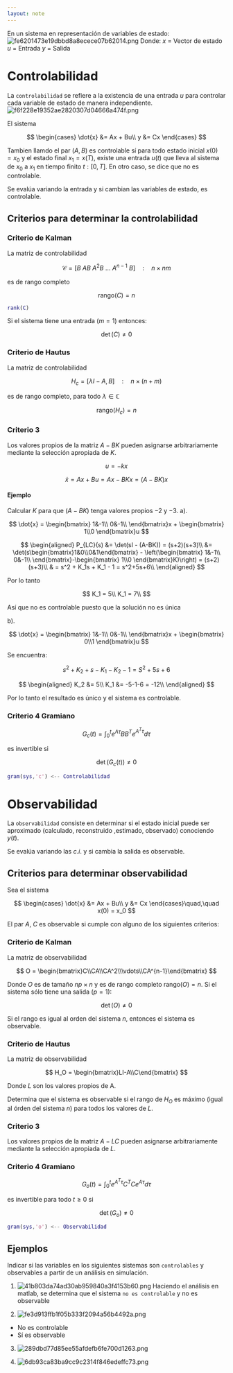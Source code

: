 ```yaml
---
layout: note
---
```


En un sistema en representación de variables de estado:
![fe6201473e19dbbd8a8ecece07b62014.png](../../img/7924fe1efcd649618e47f854f9806a9c.png)
Donde:
$x$ = Vector de estado
$u$ = Entrada
$y$ = Salida

# Controlabilidad
La `controlabilidad` se refiere a la existencia de una entrada $u$ para controlar cada variable de estado de manera independiente.
![f6f228e19352ae2820307d04666a474f.png](../../img/c80e830e234246c2963715c3ebf19824.png)

El sistema

$$
\begin{cases}
\dot{x} &= Ax + Bu\\
y &= Cx
\end{cases}
$$

Tambien llamdo el par $(A,B)$ es controlable sí para todo estado inicial $x(0)=x_0$ y el estado final $x_1=x(T)$, existe una entrada $u(t)$ que lleva al sistema de $x_0$ a $x_1$ en tiempo finito $t:[0,T]$.
En otro caso, se dice que no es controlable.

Se evalúa variando la entrada y si cambian las variables de estado, es controlable.

## Criterios para determinar la controlabilidad
### Criterio de Kalman
La matriz de controlabilidad

$$
\mathcal{C} = [B\ AB\ A^2B\ \ldots\ A^{n-1}\ B]\quad:\quad n\times nm
$$

es de rango completo

$$
\text{rango}(C) = n
$$

```matlab
rank(C)
```
Si el sistema tiene una entrada ($m=1$) entonces:

$$
\det(C)\neq 0
$$


### Criterio de Hautus
La matriz de controlabilidad

$$
H_c = [\lambda I-A, B]\quad:\quad n\times(n+m)
$$

es de rango completo, para todo $\lambda \in \mathbb{C}$

$$
\text{rango}(H_c) = n
$$


### Criterio 3
Los valores propios de la matriz $A-BK$ pueden asignarse arbitrariamente mediante la selección apropiada de $K$.

$$
u = -kx
$$

$$
\dot{x} = Ax + Bu = Ax - BKx = (A-BK)x
$$

#### Ejemplo
Calcular $K$ para que $(A-BK)$ tenga valores propios $-2$ y $-3$.
a).

$$
\dot{x} = \begin{bmatrix}
1&-1\\
0&-1\\
\end{bmatrix}x + \begin{bmatrix}
1\\0
\end{bmatrix}u
$$


$$
\begin{aligned}
P_{LC}(s) &= \det(sI - (A-BK)) = (s+2)(s+3)\\
&= \det(s\begin{bmatrix}1&0\\0&1\end{bmatrix} - \left(\begin{bmatrix}
1&-1\\
0&-1\\
\end{bmatrix}-\begin{bmatrix}
1\\0
\end{bmatrix}K)\right) = (s+2)(s+3)\\
& = s^2 + K_1s + K_1 - 1 = s^2+5s+6\\
\end{aligned}
$$

Por lo tanto

$$
K_1 = 5\\
K_1 = 7\\
$$

Así que no es controlable puesto que la solución no es única

b).

$$
\dot{x} = \begin{bmatrix}
1&-1\\
0&-1\\
\end{bmatrix}x + \begin{bmatrix}
0\\1
\end{bmatrix}u
$$

Se encuentra:

$$
s^2 + K_2 + s - K_1 - K_2 - 1 = S^2+5s+6
$$

$$
\begin{aligned}
K_2 &= 5\\
K_1 &= -5-1-6 = -12\\
\end{aligned}
$$

Por lo tanto el resultado es único y el sistema es controlable.

### Criterio 4 Gramiano

$$
G_c(t) = \int_0^t e^{A\tau} BB^Te^{A^T\tau}d\tau
$$

es invertible si

$$
\det(G_c(t))\neq0
$$

```matlab
gram(sys,'c') <-- Controlabilidad
```

# Observabilidad
La `observabilidad` consiste en determinar si el estado inicial puede ser aproximado (calculado, reconstruido ,estimado, observado) conociendo $y(t)$.

Se evalúa variando las $c.i.$ y si cambia la salida es observable.

## Criterios para determinar observabilidad
Sea el sistema

$$
\begin{cases}
\dot{x} &= Ax + Bu\\
y &= Cx
\end{cases}\quad,\quad x(0) = x_0
$$

El par $A$, $C$ es observable si cumple con alguno de los siguientes criterios:
### Criterio de Kalman
La matriz de observabilidad

$$
O = \begin{bmatrix}C\\CA\\CA^2\\\vdots\\CA^{n-1}\end{bmatrix}
$$

Donde $O$ es de tamaño $np\times n$ y es de rango completo $\text{rango}(O) = n$.
Si el sistema sólo tiene una salida ($p = 1$):

$$
\det(O) \neq 0
$$


Si el rango es igual al orden del sistema $n$, entonces el sistema es observable.

### Criterio de Hautus
La matriz de observabilidad

$$
H_O = \begin{bmatrix}LI-A\\C\end{bmatrix}
$$

Donde $L$ son los valores propios de A.

Determina que el sistema es observable si el rango de $H_O$ es máximo (igual al órden del sistema $n$) para todos los valores de $L$.

### Criterio 3
Los valores propios de la matriz $A-LC$ pueden asignarse arbitrariamente mediante la selección apropiada de $L$.

### Criterio 4 Gramiano

$$
G_o(t) = \int_0^t e^{A^T\tau} C^TC e^{A\tau}d\tau
$$

es invertible para todo $t \geq 0$ si

$$
\det(G_o)\neq0
$$


```matlab
gram(sys,'o') <-- Observabilidad
```

## Ejemplos
Indicar si las variables en los siguientes sistemas son `controlables` y observables a partir de un análisis en simulación.

1. ![41b803da74ad30ab959840a3f4153b60.png](../../img/88494a29d14444b3b51591d94195aa0d.png)
Haciendo el análisis en matlab, se determina que el sistema `no es controlable` y no es observable

2. ![fe3d913ffb1f05b333f2094a56b4492a.png](../../img/a592486931a5437dbe6a377a5aa93319.png)
* No es controlable
* Sí es observable

3. ![289dbd77d85ee55afdefb6fe700d1263.png](../../img/7628d9ba7b9449d98f349ee54583ddd3.png)

4. ![6db93ca83ba9cc9c2314f846edeffc73.png](../../img/6f13548e3b6b4424a8b73590b1d1d8d2.png)
